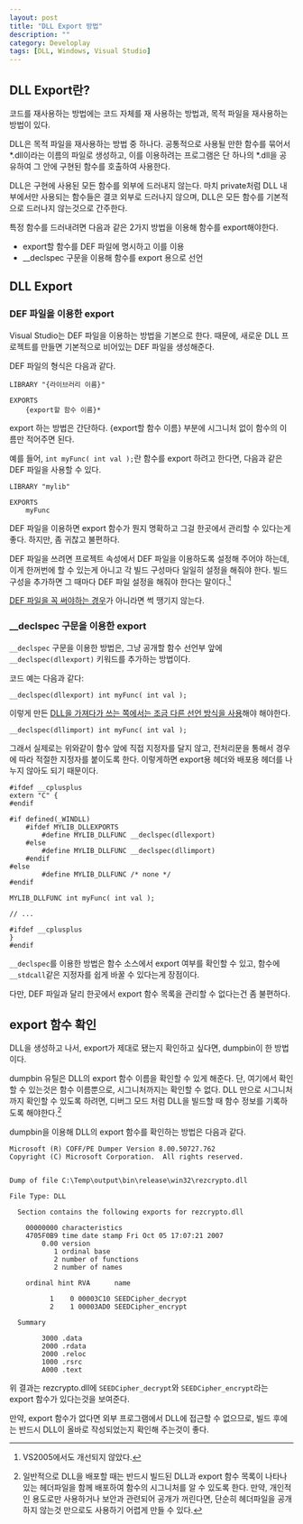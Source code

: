 ```yaml
---
layout: post
title: "DLL Export 방법"
description: ""
category: Developlay
tags: [DLL, Windows, Visual Studio]
---
```


## DLL Export란?

코드를 재사용하는 방법에는 코드 자체를 재 사용하는 방법과, 목적 파일을 재사용하는 방법이 있다.

DLL은 목적 파일을 재사용하는 방법 중 하나다. 공통적으로 사용될 만한 함수를 묶어서 *.dll이라는 이름의 파일로 생성하고, 이를 이용하려는 프로그램은 단 하나의 *.dll을 공유하여 그 안에 구현된 함수를 호출하여 사용한다.

DLL은 구현에 사용된 모든 함수를 외부에 드러내지 않는다. 마치 private처럼 DLL 내부에서만 사용되는 함수들은 결코 외부로 드러나지 않으며, DLL은 모든 함수를 기본적으로 드러나지 않는것으로 간주한다.

특정 함수를 드러내려면 다음과 같은 2가지 방법을 이용해 함수를 export해야한다.

 - export할 함수를 DEF 파일에 명시하고 이를 이용
 - __declspec 구문을 이용해 함수를 export 용으로 선언



## DLL Export

### DEF 파일을 이용한 export

Visual Studio는 DEF 파일을 이용하는 방법을 기본으로 한다.
때문에, 새로운 DLL 프로젝트를 만들면 기본적으로 비어있는 DEF 파일을 생성해준다.

DEF 파일의 형식은 다음과 같다.

~~~
LIBRARY "{라이브러리 이름}"

EXPORTS
	{export할 함수 이름}*
~~~

export 하는 방법은 간단하다.
{export할 함수 이름} 부분에 시그니처 없이 함수의 이름만 적어주면 된다.

예를 들어, `int myFunc( int val );`란 함수를 export 하려고 한다면, 다음과 같은 DEF 파일을 사용할 수 있다.

~~~
LIBRARY "mylib"

EXPORTS
	myFunc
~~~

DEF 파일을 이용하면 export 함수가 뭔지 명확하고 그걸 한곳에서 관리할 수 있다는게 좋다.
하지만, 좀 귀찮고 불편하다.

DEF 파일을 쓰려면 프로젝트 속성에서 DEF 파일을 이용하도록 설정해 주어야 하는데, 이게 한꺼번에 할 수 있는게 아니고 각 빌드 구성마다 일일히 설정을 해줘야 한다.
빌드 구성을 추가하면 그 때마다 DEF 파일 설정을 해줘야 한다는 말이다.[^2]

[^2]: VS2005에서도 개선되지 않았다.

[DEF 파일을 꼭 써야하는 경우](http://msdn.microsoft.com/library/KOR/vccore/html/_core_export_functions_from_a_dll_by_ordinal_rather_than_by_name.asp)가 아니라면 썩 땡기지 않는다.


### __declspec 구문을 이용한 export

`__declspec` 구문을 이용한 방법은, 그냥 공개할 함수 선언부 앞에 `__declspec(dllexport)` 키워드를 추가하는 방법이다.

코드 예는 다음과 같다:

~~~
__declspec(dllexport) int myFunc( int val );
~~~

이렇게 만든 [DLL을 가져다가 쓰는 쪽에서는 조금 다른 선언 방식을 사용](http://msdn.microsoft.com/library/KOR/vccore/html/_core_import_into_an_application_using___declspec.28.dllimport.29.asp)해야 해야한다.

~~~
__declspec(dllimport) int myFunc( int val );
~~~

그래서 실제로는 위와같이 함수 앞에 직접 지정자를 달지 않고, 전처리문을 통해서 경우에 따라 적절한 지정자를 붙이도록 한다.
이렇게하면 export용 헤더와 배포용 헤더를 나누지 않아도 되기 때문이다.

~~~
#ifdef __cplusplus
extern "C" {
#endif

#if defined(_WINDLL)
	#ifdef MYLIB_DLLEXPORTS
		#define MYLIB_DLLFUNC __declspec(dllexport)
	#else
		#define MYLIB_DLLFUNC __declspec(dllimport)
	#endif
#else
		#define MYLIB_DLLFUNC /* none */
#endif

MYLIB_DLLFUNC int myFunc( int val );

// ...

#ifdef __cplusplus
}
#endif
~~~

`__declspec`를 이용한 방법은 함수 소스에서 export 여부를 확인할 수 있고, 함수에 `__stdcall`같은 지정자를 쉽게 바꿀 수 있다는게 장점이다.

다만, DEF 파일과 달리 한곳에서 export 함수 목록을 관리할 수 없다는건 좀 불편하다.



## export 함수 확인

DLL을 생성하고 나서, export가 제대로 됐는지 확인하고 싶다면, dumpbin이 한 방법이다.

dumpbin 유틸은 DLL의 export 함수 이름을 확인할 수 있게 해준다. 단, 여기에서 확인할 수 있는것은 함수 이름뿐으로, 시그니처까지는 확인할 수 없다. DLL 만으로 시그니처까지 확인할 수 있도록 하려면, 디버그 모드 처럼 DLL을 빌드할 때 함수 정보를 기록하도록 해야한다.[^1]

[^1]: 일반적으로 DLL을 배포할 때는 반드시 빌드된 DLL과 export 함수 목록이 나타나있는 헤더파일을 함께 배포하여 함수의 시그니처를 알 수 있도록 한다. 만약, 개인적인 용도로만 사용하거나 보안과 관련되어 공개가 꺼린다면, 단순히 헤더파일을 공개하지 않는것 만으로도 사용하기 어렵게 만들 수 있다.

dumpbin을 이용해 DLL의 export 함수를 확인하는 방법은 다음과 같다.

~~~
Microsoft (R) COFF/PE Dumper Version 8.00.50727.762
Copyright (C) Microsoft Corporation.  All rights reserved.


Dump of file C:\Temp\output\bin\release\win32\rezcrypto.dll

File Type: DLL

  Section contains the following exports for rezcrypto.dll

    00000000 characteristics
    4705F0B9 time date stamp Fri Oct 05 17:07:21 2007
        0.00 version
           1 ordinal base
           2 number of functions
           2 number of names

    ordinal hint RVA      name

          1    0 00003C10 SEEDCipher_decrypt
          2    1 00003AD0 SEEDCipher_encrypt

  Summary

        3000 .data
        2000 .rdata
        2000 .reloc
        1000 .rsrc
        A000 .text
~~~


위 결과는 rezcrypto.dll에 `SEEDCipher_decrypt`와 `SEEDCipher_encrypt`라는 export 함수가 있다는것을 보여준다.

만약, export 함수가 없다면 외부 프로그램에서 DLL에 접근할 수 없으므로, 빌드 후에는 반드시 DLL이 올바로 작성되었는지 확인해 주는것이 좋다.
